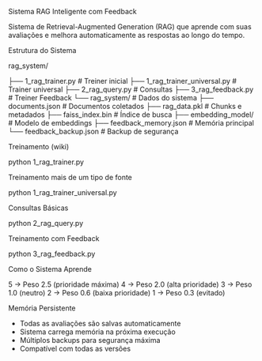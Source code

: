 Sistema RAG Inteligente com Feedback

Sistema de Retrieval-Augmented Generation (RAG) que aprende com suas avaliações e melhora automaticamente as respostas ao longo do tempo.

Estrutura do Sistema

rag_system/

├── 1_rag_trainer.py                              # Treiner inicial
├── 1_rag_trainer_universal.py                    # Trainer universal
├── 2_rag_query.py                                # Consultas
├── 3_rag_feedback.py                             # Treiner Feedback 
└── rag_system/                                   # Dados do sistema
    ├── documents.json                            # Documentos coletados
    ├── rag_data.pkl                              # Chunks e metadados
    ├── faiss_index.bin                           # Índice de busca
    ├── embedding_model/                          # Modelo de embeddings
    ├── feedback_memory.json                      # Memória principal
    └── feedback_backup.json                      # Backup de segurança


Treinamento (wiki)

python 1_rag_trainer.py

Treinamento mais de um tipo de fonte

python 1_rag_trainer_universal.py

Consultas Básicas

python 2_rag_query.py

Treinamento com Feedback

python 3_rag_feedback.py

Como o Sistema Aprende

5 → Peso 2.5 (prioridade máxima)
4 → Peso 2.0 (alta prioridade)
3 → Peso 1.0 (neutro)
2 → Peso 0.6 (baixa prioridade)
1 → Peso 0.3 (evitado)

Memória Persistente

- Todas as avaliações são salvas automaticamente
- Sistema carrega memória na próxima execução
- Múltiplos backups para segurança máxima
- Compatível com todas as versões
